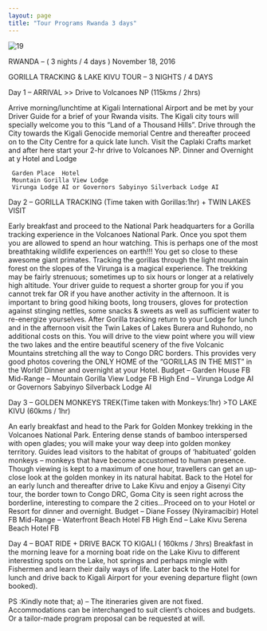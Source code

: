 ```yaml
---
layout: page
title: "Tour Programs Rwanda 3 days"
---
```


![19](../assets/19.jpg)

RWANDA – ( 3 nights / 4 days )
November 18, 2016

GORILLA TRACKING & LAKE KIVU TOUR – 3 NIGHTS / 4 DAYS

Day 1 – ARRIVAL >> Drive to Volcanoes NP (115kms / 2hrs) 

Arrive morning/lunchtime at Kigali International Airport and be met by your Driver Guide for a brief of your Rwanda visits. The Kigali city tours will specially welcome you to this “Land of a Thousand Hills”. Drive through the City towards the Kigali Genocide memorial Centre and thereafter proceed on to the City Centre for a quick late lunch. Visit the Caplaki Crafts market and after here start your 2-hr drive to Volcanoes NP. Dinner and Overnight at y Hotel and  Lodge

     Garden Place  Hotel
     Mountain Gorilla View Lodge 
     Virunga Lodge AI or Governors Sabyinyo Silverback Lodge AI

Day 2 – GORILLA TRACKING (Time taken with Gorillas:1hr)  +  TWIN LAKES VISIT

Early breakfast and proceed to the National Park headquarters for a Gorilla tracking experience in the Volcanoes National Park. Once you spot them you are allowed to spend an hour watching. This is perhaps one of the most breathtaking wildlife experiences on earth!!! You get so close to these awesome giant primates. Tracking the gorillas through the light mountain forest on the slopes of the Virunga is a magical experience. The trekking may be fairly strenuous; sometimes up to six hours or longer at a relatively high altitude. Your driver guide to request a shorter group for you if you cannot trek far OR if you have another activity in the afternoon. It is important to bring good hiking boots, long trousers, gloves for protection against stinging nettles, some snacks & sweets as well as sufficient water to re-energize yourselves. After Gorilla tracking return to your Lodge for lunch and in the afternoon visit the Twin Lakes of Lakes Burera and Ruhondo, no additional costs on this. You will drive to the view point where you will view the two lakes and the entire beautiful scenery of the five Volcanic Mountains stretching all the way to Congo DRC borders. This provides very good photos covering the ONLY HOME of the “GORILLAS IN THE MIST” in the World! Dinner and overnight at your Hotel.
Budget – Garden House FB
Mid-Range – Mountain Gorilla View Lodge FB
High End – Virunga Lodge AI or Governors Sabyinyo Silverback Lodge AI

Day 3 – GOLDEN MONKEYS TREK(Time taken with Monkeys:1hr) >TO LAKE KIVU (60kms / 1hr)

An early breakfast and head to the Park for Golden Monkey trekking in the Volcanoes National Park. Entering dense stands of bamboo interspersed with open glades; you will make your way deep into golden monkey territory. Guides lead visitors to the habitat of groups of ‘habituated’ golden monkeys – monkeys that have become accustomed to human presence. Though viewing is kept to a maximum of one hour, travellers can get an up-close look at the golden monkey in its natural habitat. Back to the Hotel for an early lunch and thereafter drive to Lake Kivu and enjoy a Gisenyi City tour, the border town to Congo DRC, Goma City is seen right across the borderline, interesting to compare the 2 cities…Proceed on to your Hotel or Resort for dinner and overnight.
Budget – Diane Fossey (Nyiramacibir) Hotel FB
Mid-Range – Waterfront Beach Hotel FB
High End – Lake Kivu Serena Beach Hotel FB

Day 4 – BOAT RIDE + DRIVE BACK TO KIGALI ( 160kms / 3hrs)
Breakfast in the morning leave for a morning boat ride on the Lake Kivu to different interesting spots on the Lake, hot springs and perhaps mingle with Fishermen and learn their daily ways of life. Later back to the Hotel for lunch and drive back to Kigali Airport for your evening departure flight (own booked).

PS :Kindly note that;
a) – The itineraries given are not fixed. Accommodations can be interchanged to suit client’s choices and budgets. Or a tailor-made program proposal can be requested at will.
